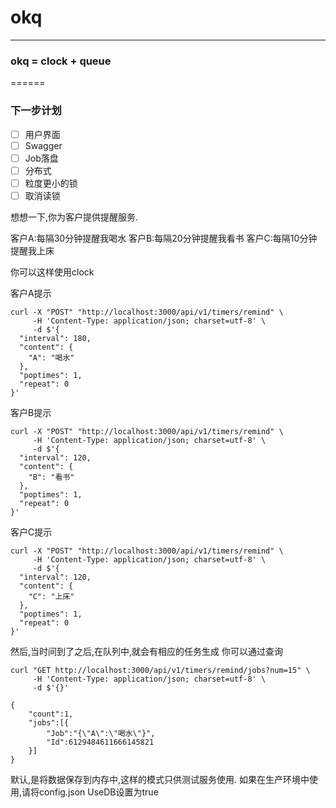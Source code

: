 # okq
--------

### okq = clock + queue
======

### 下一步计划

- [ ] 用户界面
- [ ] Swagger
- [ ] Job落盘
- [ ] 分布式
- [ ] 粒度更小的锁
- [ ] 取消读锁

想想一下,你为客户提供提醒服务.

客户A:每隔30分钟提醒我喝水
客户B:每隔20分钟提醒我看书
客户C:每隔10分钟提醒我上床

你可以这样使用clock

客户A提示
```
curl -X "POST" "http://localhost:3000/api/v1/timers/remind" \
     -H 'Content-Type: application/json; charset=utf-8' \
     -d $'{
  "interval": 180,
  "content": {
    "A": "喝水"
  },
  "poptimes": 1,
  "repeat": 0
}'
```

客户B提示
```
curl -X "POST" "http://localhost:3000/api/v1/timers/remind" \
     -H 'Content-Type: application/json; charset=utf-8' \
     -d $'{
  "interval": 120,
  "content": {
    "B": "看书"
  },
  "poptimes": 1,
  "repeat": 0
}'
```

客户C提示
```
curl -X "POST" "http://localhost:3000/api/v1/timers/remind" \
     -H 'Content-Type: application/json; charset=utf-8' \
     -d $'{
  "interval": 120,
  "content": {
    "C": "上床"
  },
  "poptimes": 1,
  "repeat": 0
}'
```

然后,当时间到了之后,在队列中,就会有相应的任务生成
你可以通过查询
```
curl "GET http://localhost:3000/api/v1/timers/remind/jobs?num=15" \
     -H 'Content-Type: application/json; charset=utf-8' \
     -d $'{}'
```

```
{
    "count":1,
    "jobs":[{
        "Job":"{\"A\":\"喝水\"}",
        "Id":6129484611666145821
    }]
}
```

默认,是将数据保存到内存中,这样的模式只供测试服务使用.
如果在生产环境中使用,请将config.json
    UseDB设置为true